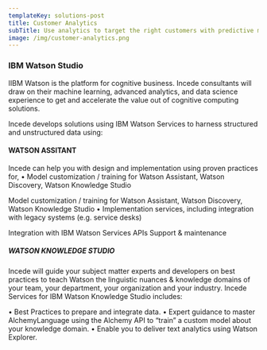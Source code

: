 ```yaml
---
templateKey: solutions-post
title: Customer Analytics
subTitle: Use analytics to target the right customers with predictive modeling.
image: /img/customer-analytics.png
---
```


### IBM Watson Studio

IIBM Watson is the platform for cognitive business. Incede consultants will draw on their machine learning, advanced analytics, and data science experience to get and accelerate the value out of cognitive computing
solutions.

Incede develops solutions using IBM Watson Services to harness structured and unstructured data using:

#### WATSON ASSITANT

Incede can help you with design and implementation using proven practices for, • Model customization / training for Watson Assistant, Watson Discovery, Watson Knowledge Studio

Model customization / training for Watson Assistant, Watson Discovery, Watson Knowledge Studio • Implementation services, including integration with legacy systems (e.g. service desks)

Integration with IBM Watson Services APIs
Support & maintenance

##### WATSON KNOWLEDGE STUDIO

Incede will guide your subject matter experts and developers on best practices to teach Watson the linguistic nuances & knowledge domains of your team, your department, your organization and your industry.
Incede Services for IBM Watson Knowledge Studio includes:

• Best Practices to prepare and integrate data. • Expert guidance to master AlchemyLanguage using the Alchemy API to “train” a custom model about your
knowledge domain.
• Enable you to deliver text analytics using Watson Explorer.
